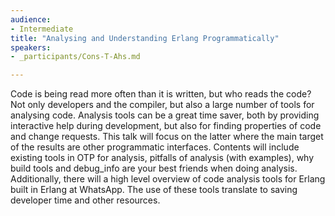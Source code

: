 ```yaml
---
audience:
- Intermediate
title: "Analysing and Understanding Erlang Programmatically"
speakers:
- _participants/Cons-T-Ahs.md

---
```

Code is being read more often than it is written, but who reads the code? Not only developers and the compiler, but also a large number of tools for analysing code. Analysis tools can be a great time saver, both by providing interactive help during development, but also for finding properties of code and change requests. This talk will focus on the latter where the main target of the results are other programmatic interfaces. Contents will include existing tools in OTP for analysis, pitfalls of analysis (with examples), why build tools and debug_info are your best friends when doing analysis. Additionally, there will a high level overview of code analysis tools for Erlang built in Erlang at WhatsApp. The use of these tools translate to saving developer time and other resources.
